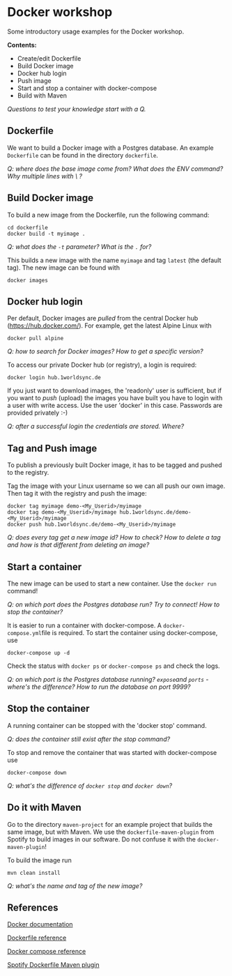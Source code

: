 # Docker workshop

Some introductory usage examples for the Docker workshop.

**Contents:**

- Create/edit Dockerfile
- Build Docker image
- Docker hub login
- Push image
- Start and stop a container with docker-compose
- Build with Maven

*Questions to test your knowledge start with a Q.*

## Dockerfile

We want to build a Docker image with a Postgres database. An example `Dockerfile` can be found in the directory `dockerfile`.

*Q: where does the base image come from? What does the ENV command? Why multiple lines with \ ?*

## Build Docker image

To build a new image from the Dockerfile, run the following command:

    cd dockerfile
    docker build -t myimage .

*Q: what does the `-t` parameter? What is the `.` for?*

This builds a new image with the name `myimage` and tag `latest` (the default tag). The new image can be found with 

    docker images

## Docker hub login

Per default, Docker images are *pulled* from the central Docker hub (https://hub.docker.com/).
For example, get the latest Alpine Linux with
    
    docker pull alpine

*Q: how to search for Docker images? How to get a specific version?*

To access our private Docker hub (or registry), a login is required:

    docker login hub.1worldsync.de

If you just want to download images, the 'readonly' user is sufficient, but if
you want to *push* (upload) the images you have built you have to login with
a user with write access. Use the user 'docker' in this case. Passwords are
provided privately :-)

*Q: after a successful login the credentials are stored. Where?*

## Tag and Push image

To publish a previously built Docker image, it has to be tagged and pushed to the registry.

Tag the image with your Linux username so we can all push our own image. Then tag it
with the registry and push the image:

    docker tag myimage demo-<My_Userid>/myimage
    docker tag demo-<My_Userid>/myimage hub.1worldsync.de/demo-<My_Userid>/myimage
    docker push hub.1worldsync.de/demo-<My_Userid>/myimage

*Q: does every tag get a new image id? How to check? How to delete a tag and how is that different from deleting an image?*

## Start a container

The new image can be used to start a new container. Use the `docker run` command!

*Q: on which port does the Postgres database run? Try to connect! How to stop the container?*

It is easier to run a container with docker-compose. A `docker-compose.yml`file is required. To start the container using docker-compose, use

    docker-compose up -d

Check the status with `docker ps` or `docker-compose ps` and check the logs.

*Q: on which port is the Postgres database running? `expose`and `ports` - where's the difference? How to run the database on port 9999?*

## Stop the container 

A running container can be stopped with the 'docker stop' command.

*Q: does the container still exist after the stop command?*

To stop and remove the container that was started with docker-compose use

    docker-compose down

*Q: what's the difference of `docker stop` and `docker down`?*

## Do it with Maven

Go to the directory `maven-project` for an example project that builds the same image, but with Maven.
We use the `dockerfile-maven-plugin` from Spotify to build images in our software. Do not confuse it with the `docker-maven-plugin`!

To build the image run

    mvn clean install

*Q: what's the name and tag of the new image?*


## References

[Docker documentation](https://docs.docker.com/)

[Dockerfile reference](https://docs.docker.com/engine/reference/builder/)

[Docker compose reference](https://docs.docker.com/compose/compose-file/compose-file-v2/)

[Spotify Dockerfile Maven plugin](https://github.com/spotify/dockerfile-maven)
